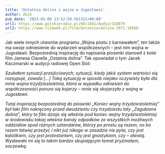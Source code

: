 ```yaml
---
title: 'Ostatnia dolina i wojna w Jugosławii'
author: Zbik
pub_date: '2023-01-09 13:52:59.561321+00:00'
url1: https://www.polskieradio.pl/68/2461/Audio/318879
url2: https://www.filmweb.pl/film/Ostatnia+dolina-1971-10560
---
```


Jak wiele innych utworów programu „Wojna postu z karnawałem”, ten także ma swoje odniesienie do wydarzeń współczesnych – jest nim wojna w Jugosławii. Bezpośrednią inspirację do napisania piosenki stanowił z kolei film Jamesa Clavella „Ostatnia dolina”. Tak opowiadał o tym Jacek Kaczmarski w audycji radiowej Open Slot:

_Szukałem sytuacji przejściowych; sytuacji, kiedy jakiś system wartości się rozsypuje, zawala \[...\] Taką sytuacją w sposób niejako oczywisty była dla mnie wojna trzydziestoletnia, która w wypadku odniesień do współczesności ponuro się kojarzy – mnie się skojarzyła z wojną w Jugosławii._

_Tutaj inspiracją bezpośrednią do piosenki „Koniec wojny trzydziestoletniej” był taki film nakręcony przed dwudziestu czy trzydziestu laty „Zagubiona dolina”, który to film dzieje się właśnie pod koniec wojny trzydziestoletniej w środowisku takiej właśnie bandy odpadków ze wszystkich możliwych oddziałów spod różnych sztandarów, którzy po prostu są razem, no bo razem łatwiej przeżyć i nikt już nikogo w zasadzie nie pyta, czy jest katolikiem, czy jest protestantem, czy jest gnostykiem, czy – ateistą. Wydawało mi się to takim bardzo skupiającym temat pryzmatem, soczewką._